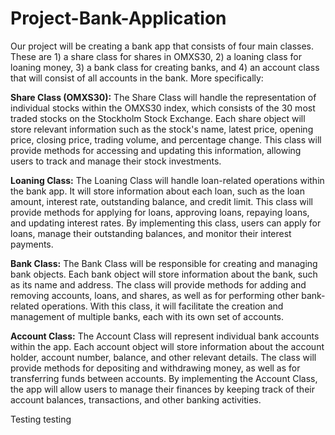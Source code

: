 # Project-Bank-Application

Our project will be creating a bank app that consists of four main classes. These are 1) a share class for shares in OMXS30, 2) a loaning class for loaning money, 3) a bank class for creating banks, and 4) an account class that will consist of all accounts in the bank.
More specifically:

**Share Class (OMXS30):** The Share Class will handle the representation of individual stocks within the OMXS30 index, which consists of the 30 most traded stocks on the Stockholm Stock Exchange. Each share object will store relevant information such as the stock's name, latest price, opening price, closing price, trading volume, and percentage change. This class will provide methods for accessing and updating this information, allowing users to track and manage their stock investments.

**Loaning Class:** The Loaning Class will handle loan-related operations within the bank app. It will store information about each loan, such as the loan amount, interest rate, outstanding balance, and credit limit. This class will provide methods for applying for loans, approving loans, repaying loans, and updating interest rates. By implementing this class, users can apply for loans, manage their outstanding balances, and monitor their interest payments.

**Bank Class:** The Bank Class will be responsible for creating and managing bank objects. Each bank object will store information about the bank, such as its name and address. The class will provide methods for adding and removing accounts, loans, and shares, as well as for performing other bank-related operations. With this class, it will facilitate the creation and management of multiple banks, each with its own set of accounts.

**Account Class:** The Account Class will represent individual bank accounts within the app. Each account object will store information about the account holder, account number, balance, and other relevant details. The class will provide methods for depositing and withdrawing money, as well as for transferring funds between accounts. By implementing the Account Class, the app will allow users to manage their finances by keeping track of their account balances, transactions, and other banking activities.

Testing testing
